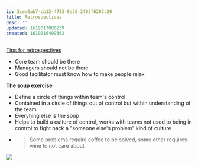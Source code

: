 ```yaml
---
id: 2cea0ab7-cb12-4783-8a36-2f02f6203c20
title: Retrospectives
desc: ''
updated: 1619017086239
created: 1619016409362
---
```



[Tips for retrospectives](https://www.youtube.com/watch?v=Y-5AuMoWgxM)

- Core team should be there
- Managers should not be there
- Good facilitator must know how to make people relax

__The soup exercise__
  - Define a circle of things within team's control
  - Contained in a circle of things out of control but within understanding of the team
  - Everyhing else is the soup
  - Helps to build a culture of control, works with teams not used to being in control to fight back a "someone else's problem" kind of culture
  - > Some problems require coffee to be solved, some other requires wine to not care about

![](/brain/assets/images/2021-04-21-16-54-04.png)



